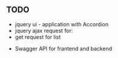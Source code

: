 ## TODO
+ jquery ui - application with Accordion
+ jquery ajax request for:
+ get request for list
- Swagger API for frantend and backend